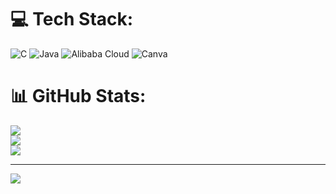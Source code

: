 
# 💻 Tech Stack:
![C](https://img.shields.io/badge/c-%2300599C.svg?style=for-the-badge&logo=c&logoColor=white) ![Java](https://img.shields.io/badge/java-%23ED8B00.svg?style=for-the-badge&logo=openjdk&logoColor=white) ![Alibaba Cloud](https://img.shields.io/badge/AlibabaCloud-%23FF6701.svg?style=for-the-badge&logo=alibabacloud&logoColor=white) ![Canva](https://img.shields.io/badge/Canva-%2300C4CC.svg?style=for-the-badge&logo=Canva&logoColor=white)
# 📊 GitHub Stats:
![](https://github-readme-stats.vercel.app/api?username=dth235613-chaube&theme=dark&hide_border=false&include_all_commits=false&count_private=false)<br/>
![](https://nirzak-streak-stats.vercel.app/?user=dth235613-chaube&theme=dark&hide_border=false)<br/>
![](https://github-readme-stats.vercel.app/api/top-langs/?username=dth235613-chaube&theme=dark&hide_border=false&include_all_commits=false&count_private=false&layout=compact)

---
[![](https://visitcount.itsvg.in/api?id=dth235613-chaube&icon=0&color=0)](https://visitcount.itsvg.in)

<!-- Proudly created with GPRM ( https://gprm.itsvg.in ) -->
